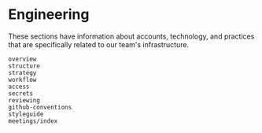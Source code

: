 # Engineering

These sections have information about accounts, technology, and practices that are specifically related to our team's infrastructure.

```{toctree}
overview
structure
strategy
workflow
access
secrets
reviewing
github-conventions
styleguide
meetings/index
```
